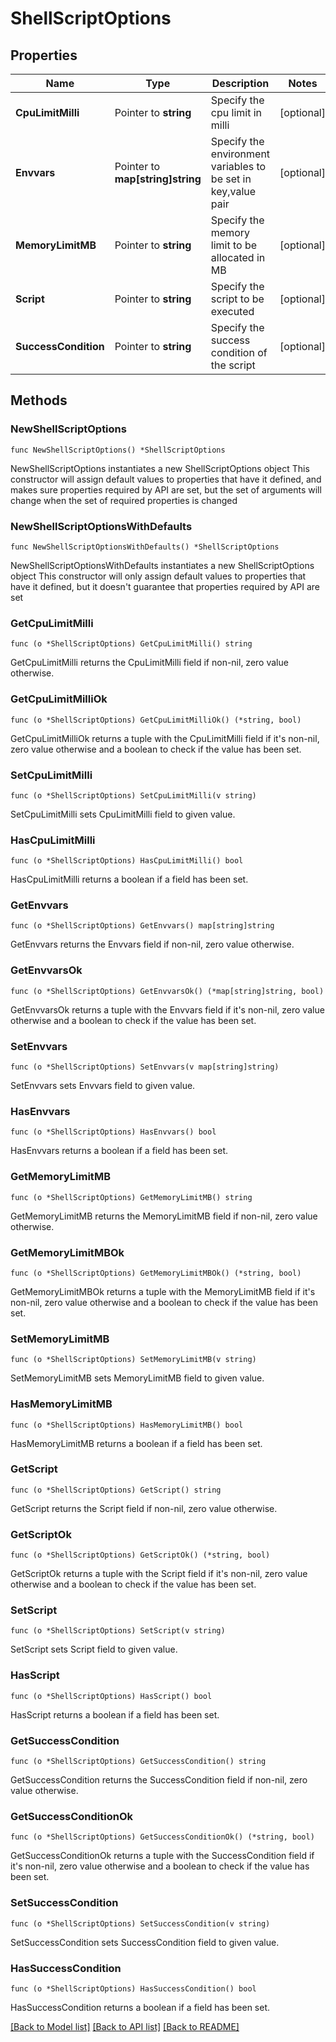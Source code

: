 # ShellScriptOptions

## Properties

Name | Type | Description | Notes
------------ | ------------- | ------------- | -------------
**CpuLimitMilli** | Pointer to **string** | Specify the cpu limit in milli | [optional] 
**Envvars** | Pointer to **map[string]string** | Specify the environment variables to be set in key,value pair | [optional] 
**MemoryLimitMB** | Pointer to **string** | Specify the memory limit to be allocated in MB | [optional] 
**Script** | Pointer to **string** | Specify the script to be executed | [optional] 
**SuccessCondition** | Pointer to **string** | Specify the success condition of the script | [optional] 

## Methods

### NewShellScriptOptions

`func NewShellScriptOptions() *ShellScriptOptions`

NewShellScriptOptions instantiates a new ShellScriptOptions object
This constructor will assign default values to properties that have it defined,
and makes sure properties required by API are set, but the set of arguments
will change when the set of required properties is changed

### NewShellScriptOptionsWithDefaults

`func NewShellScriptOptionsWithDefaults() *ShellScriptOptions`

NewShellScriptOptionsWithDefaults instantiates a new ShellScriptOptions object
This constructor will only assign default values to properties that have it defined,
but it doesn't guarantee that properties required by API are set

### GetCpuLimitMilli

`func (o *ShellScriptOptions) GetCpuLimitMilli() string`

GetCpuLimitMilli returns the CpuLimitMilli field if non-nil, zero value otherwise.

### GetCpuLimitMilliOk

`func (o *ShellScriptOptions) GetCpuLimitMilliOk() (*string, bool)`

GetCpuLimitMilliOk returns a tuple with the CpuLimitMilli field if it's non-nil, zero value otherwise
and a boolean to check if the value has been set.

### SetCpuLimitMilli

`func (o *ShellScriptOptions) SetCpuLimitMilli(v string)`

SetCpuLimitMilli sets CpuLimitMilli field to given value.

### HasCpuLimitMilli

`func (o *ShellScriptOptions) HasCpuLimitMilli() bool`

HasCpuLimitMilli returns a boolean if a field has been set.

### GetEnvvars

`func (o *ShellScriptOptions) GetEnvvars() map[string]string`

GetEnvvars returns the Envvars field if non-nil, zero value otherwise.

### GetEnvvarsOk

`func (o *ShellScriptOptions) GetEnvvarsOk() (*map[string]string, bool)`

GetEnvvarsOk returns a tuple with the Envvars field if it's non-nil, zero value otherwise
and a boolean to check if the value has been set.

### SetEnvvars

`func (o *ShellScriptOptions) SetEnvvars(v map[string]string)`

SetEnvvars sets Envvars field to given value.

### HasEnvvars

`func (o *ShellScriptOptions) HasEnvvars() bool`

HasEnvvars returns a boolean if a field has been set.

### GetMemoryLimitMB

`func (o *ShellScriptOptions) GetMemoryLimitMB() string`

GetMemoryLimitMB returns the MemoryLimitMB field if non-nil, zero value otherwise.

### GetMemoryLimitMBOk

`func (o *ShellScriptOptions) GetMemoryLimitMBOk() (*string, bool)`

GetMemoryLimitMBOk returns a tuple with the MemoryLimitMB field if it's non-nil, zero value otherwise
and a boolean to check if the value has been set.

### SetMemoryLimitMB

`func (o *ShellScriptOptions) SetMemoryLimitMB(v string)`

SetMemoryLimitMB sets MemoryLimitMB field to given value.

### HasMemoryLimitMB

`func (o *ShellScriptOptions) HasMemoryLimitMB() bool`

HasMemoryLimitMB returns a boolean if a field has been set.

### GetScript

`func (o *ShellScriptOptions) GetScript() string`

GetScript returns the Script field if non-nil, zero value otherwise.

### GetScriptOk

`func (o *ShellScriptOptions) GetScriptOk() (*string, bool)`

GetScriptOk returns a tuple with the Script field if it's non-nil, zero value otherwise
and a boolean to check if the value has been set.

### SetScript

`func (o *ShellScriptOptions) SetScript(v string)`

SetScript sets Script field to given value.

### HasScript

`func (o *ShellScriptOptions) HasScript() bool`

HasScript returns a boolean if a field has been set.

### GetSuccessCondition

`func (o *ShellScriptOptions) GetSuccessCondition() string`

GetSuccessCondition returns the SuccessCondition field if non-nil, zero value otherwise.

### GetSuccessConditionOk

`func (o *ShellScriptOptions) GetSuccessConditionOk() (*string, bool)`

GetSuccessConditionOk returns a tuple with the SuccessCondition field if it's non-nil, zero value otherwise
and a boolean to check if the value has been set.

### SetSuccessCondition

`func (o *ShellScriptOptions) SetSuccessCondition(v string)`

SetSuccessCondition sets SuccessCondition field to given value.

### HasSuccessCondition

`func (o *ShellScriptOptions) HasSuccessCondition() bool`

HasSuccessCondition returns a boolean if a field has been set.


[[Back to Model list]](../README.md#documentation-for-models) [[Back to API list]](../README.md#documentation-for-api-endpoints) [[Back to README]](../README.md)


